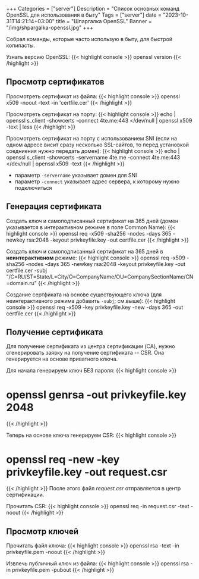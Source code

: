 +++
Categories = ["server"]
Description = "Список основных команд OpenSSL для использования в быту"
Tags = ["server"]
date = "2023-10-31T14:21:14+03:00"
title = "Шпаргалка OpenSSL"
Banner = "/img/shpargalka-openssl.jpg"
+++

Cобрал команды, которые часто использую в быту, для быстрой копипасты.
<!--more-->

Узнать версию OpenSSL:
{{< highlight console >}}
openssl version
{{< /highlight >}}

## Просмотр сертификатов

Просмотреть сертификат из файла:
{{< highlight console >}}
openssl x509 -noout -text -in 'certfile.cer'
{{< /highlight >}}

Просмотреть сертификат на порту:
{{< highlight console >}}
echo | openssl s_client -showcerts -connect 4te.me:443 </dev/null | openssl x509 -text | less
{{< /highlight >}}

Просмотреть сертификат на порту с использованием SNI (если на одном адресе висит сразу несколько SSL-сайтов, то перед установкой соедниения нужно передать домен):
{{< highlight console >}}
echo | openssl s_client -showcerts -servername 4te.me -connect 4te.me:443 </dev/null | openssl x509 -text
{{< /highlight >}}

* параметр `-servername` указывает домен для SNI
* параметр `-connect` указывает адрес сервера, к которому нужно подключиться

## Генерация сертификата

Создать ключ и самоподписанный сертификат на 365 дней (домен указывается в интерактивном режиме в поле Common Name):
{{< highlight console >}}
openssl req -x509 -sha256 -nodes -days 365 -newkey rsa:2048 -keyout privkeyfile.key -out certfile.cer
{{< /highlight >}}

Создать ключ и самоподписанный сертификат на 365 дней в **неинтерактивном** режиме:
{{< highlight console >}}
openssl req -x509 -sha256 -nodes -days 365 -newkey rsa:2048 -keyout privkeyfile.key -out certfile.cer -subj "/C=RU/ST=State/L=City/O=CompanyName/OU=CompanySectionName/CN=domain.ru"
{{< /highlight >}}

Создание сертфиката на основе существующего ключа (для неинтерактивного режима добавить `-subj`; см.выше):
{{< highlight console >}}
openssl req -x509 -key privkeyfile.key -new -days 365 -out certfile.cer
{{< /highlight >}}

## Получение сертификата

Для получение сертификата из центра сертификации (CA), нужно сгенерировать заявку на получение сертификата -- CSR. Она генерируется на основе приватного ключа.

Для начала генерируем ключ БЕЗ пароля:
{{< highlight console >}}
# openssl genrsa -out privkeyfile.key 2048
{{< /highlight >}}

Теперь на основе ключа генерируем CSR:
{{< highlight console >}}
# openssl req -new -key privkeyfile.key -out request.csr
{{< /highlight >}}
После этого файл *request.csr* отправляется в центр сертификации.

Прочитать CSR:
{{< highlight console >}}
openssl req -in request.csr -text -noout
{{< /highlight >}}


## Просмотр ключей

Прочитать файл ключа:
{{< highlight console >}}
openssl rsa -text -in privkeyfile.pem -noout
{{< /highlight >}}

Извлечь публичный ключ из файла:
{{< highlight console >}}
openssl rsa -in privkeyfile.pem -pubout
{{< /highlight >}}
